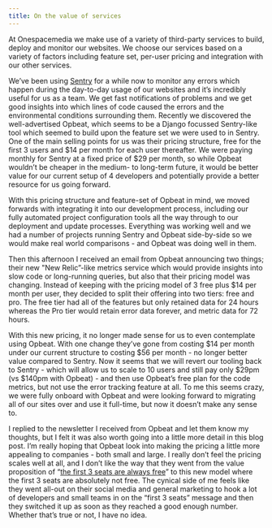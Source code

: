 ```yaml
---
title: On the value of services
---
```


At Onespacemedia we make use of a variety of third-party services to build, deploy and monitor our websites.  We choose our services based on a variety of factors including feature set, per-user pricing and integration with our other services.

We’ve been using [Sentry](https://getsentry.com/welcome/) for a while now to monitor any errors which happen during the day-to-day usage of our websites and it’s incredibly useful for us as a team. We get fast notifications of problems and we get good insights into which lines of code caused the errors and the environmental conditions surrounding them.  Recently we discovered the well-advertised Opbeat, which seems to be a Django focussed Sentry-like tool which seemed to build upon the feature set we were used to in Sentry.  One of the main selling points for us was their pricing structure, free for the first 3 users and $14 per month for each user thereafter.  We were paying monthly for Sentry at a fixed price of $29 per month, so while Opbeat wouldn’t be cheaper in the medium- to long-term future, it would be better value for our current setup of 4 developers and potentially provide a better resource for us going forward.

With this pricing structure and feature-set of Opbeat in mind, we moved forwards with integrating it into our development process, including our fully automated project configuration tools all the way through to our deployment and update processes.  Everything was working well and we had a number of projects running Sentry and Opbeat side-by-side so we would make real world comparisons - and Opbeat was doing well in them.

Then this afternoon I received an email from Opbeat announcing two things; their new "New Relic”-like metrics service which would provide insights into slow code or long-running queries, but also that their pricing model was changing.  Instead of keeping with the pricing model of 3 free plus $14 per month per user, they decided to split their offering into two tiers: free and pro.  The free tier had all of the features but only retained data for 24 hours whereas the Pro tier would retain error data forever, and metric data for 72 hours.

With this new pricing, it no longer made sense for us to even contemplate using Opbeat.  With one change they’ve gone from costing $14 per month under our current structure to costing $56 per month - no longer better value compared to Sentry.  Now it seems that we will revert our tooling back to Sentry - which will allow us to scale to 10 users and still pay only $29pm (vs $140pm with Opbeat) - and then use Opbeat’s free plan for the code metrics, but not use the error tracking feature at all.  To me this seems crazy, we were fully onboard with Opbeat and were looking forward to migrating all of our sites over and use it full-time, but now it doesn’t make any sense to.

I replied to the newsletter I received from Opbeat and let them know my thoughts, but I felt it was also worth going into a little more detail in this blog post. I’m really hoping that Opbeat look into making the pricing a little more appealing to companies - both small and large. I really don’t feel the pricing scales well at all, and I don’t like the way that they went from the value proposition of “[the first 3 seats are always free](https://web.archive.org/web/20150316162758/https://opbeat.com/pricing)” to this new model where the first 3 seats are absolutely not free.  The cynical side of me feels like they went all-out on their social media and general marketing to hook a lot of developers and small teams in on the “first 3 seats” message and then they switched it up as soon as they reached a good enough number.  Whether that’s true or not, I have no idea.
